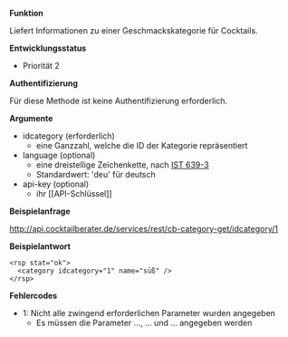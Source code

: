 **Funktion**

Liefert Informationen zu einer Geschmackskategorie für Cocktails.


**Entwicklungsstatus**

  * Priorität 2


**Authentifizierung**

Für diese Methode ist keine Authentifizierung erforderlich.


**Argumente**

  * idcategory (erforderlich)
    * eine Ganzzahl, welche die ID der Kategorie repräsentiert
  * language (optional)
    * eine dreistellige Zeichenkette, nach [IST 639-3](http://www.sil.org/iso639-3/codes.asp)
    * Standardwert: 'deu' für deutsch
  * api-key (optional)
    * ihr [[API-Schlüssel]]


**Beispielanfrage**

http://api.cocktailberater.de/services/rest/cb-category-get/idcategory/1


**Beispielantwort**

```
<rsp stat="ok">
  <category idcategory="1" name="süß" />
</rsp>
```

**Fehlercodes**

  * 1: Nicht alle zwingend erforderlichen Parameter wurden angegeben
    * Es müssen die Parameter ..., ... und ... angegeben werden